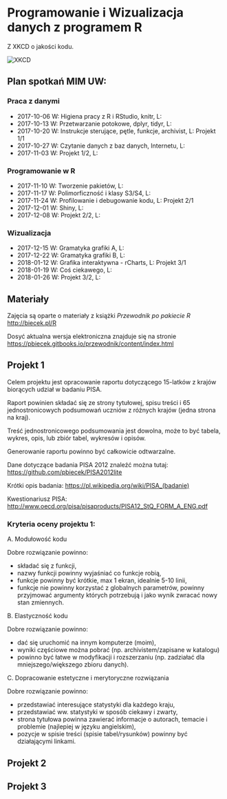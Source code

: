 # Programowanie i Wizualizacja danych z programem R

Z XKCD o jakości kodu.

![XKCD](http://imgs.xkcd.com/comics/code_quality.png)

Plan spotkań MIM UW:
----------------

### Praca z danymi

* 2017-10-06 W: Higiena pracy z R i RStudio, knitr, L: 
* 2017-10-13 W: Przetwarzanie potokowe, dplyr, tidyr, L: 
* 2017-10-20 W: Instrukcje sterujące, pętle, funkcje, archivist, L: Projekt 1/1
* 2017-10-27 W: Czytanie danych z baz danych, Internetu, L: 
* 2017-11-03 W: Projekt 1/2, L: 

### Programowanie w R

* 2017-11-10 W: Tworzenie pakietów, L: 
* 2017-11-17 W: Polimorficzność i klasy S3/S4, L: 
* 2017-11-24 W: Profilowanie i debugowanie kodu, L: Projekt 2/1
* 2017-12-01 W: Shiny, L: 
* 2017-12-08 W: Projekt 2/2, L: 

### Wizualizacja

* 2017-12-15 W: Gramatyka grafiki A, L: 
* 2017-12-22 W: Gramatyka grafiki B, L: 
* 2018-01-12 W: Grafika interaktywna - rCharts, L: Projekt 3/1
* 2018-01-19 W: Coś ciekawego, L: 
* 2018-01-26 W: Projekt 3/2, L: 


Materiały
---------

Zajęcia są oparte o materiały z książki *Przewodnik po pakiecie R* http://biecek.pl/R

Dosyć aktualna wersja elektroniczna znajduje się na stronie https://pbiecek.gitbooks.io/przewodnik/content/index.html

Projekt 1
---------

Celem projektu jest opracowanie raportu dotyczącego 15-latków z krajów biorących udział w badaniu PISA.

Raport powinien składać się ze strony tytułowej, spisu treści i 65 jednostronicowych podsumowań uczniów z różnych krajów (jedna strona na kraj).

Treść jednostronicowego podsumowania jest dowolna, może to być tabela, wykres, opis, lub zbiór tabel, wykresów i opisów.

Generowanie raportu powinno być całkowicie odtwarzalne. 

Dane dotyczące badania PISA 2012 znaleźć można tutaj: https://github.com/pbiecek/PISA2012lite

Krótki opis badania: https://pl.wikipedia.org/wiki/PISA_(badanie)

Kwestionariusz PISA: http://www.oecd.org/pisa/pisaproducts/PISA12_StQ_FORM_A_ENG.pdf


### Kryteria oceny projektu 1:

A. Modułowość kodu 

Dobre rozwiązanie powinno:

- składać się z funkcji,
- nazwy funkcji powinny wyjaśniać co funkcje robią,
- funkcje powinny być krótkie, max 1 ekran, idealnie 5-10 linii,
- funkcje nie powinny korzystać z globalnych parametrów, powinny przyjmować argumenty których potrzebują i jako wynik zwracać nowy stan zmiennych.

B. Elastyczność kodu

Dobre rozwiązanie powinno:

- dać się uruchomić na innym komputerze (moim),
- wyniki częściowe można pobrać (np. archivistem/zapisane w katalogu)
- powinno być łatwe w modyfikacji i rozszerzaniu (np. zadziałać dla mniejszego/większego zbioru danych).

C. Dopracowanie estetyczne i merytoryczne rozwiązania

Dobre rozwiązanie powinno:

- przedstawiać interesujące statystyki dla każdego kraju,
- przedstawiać ww. statystyki w sposób ciekawy i zwarty,
- strona tytułowa powinna zawierać informacje o autorach, temacie i problemie (najlepiej w języku angielskim),
- pozycje w spisie treści (spisie tabel/rysunków) powinny być działającymi linkami.


Projekt 2
---------



Projekt 3
---------


